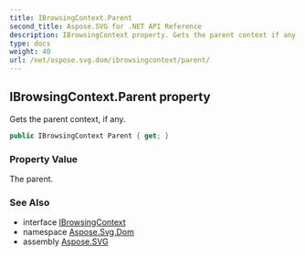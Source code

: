 ```yaml
---
title: IBrowsingContext.Parent
second_title: Aspose.SVG for .NET API Reference
description: IBrowsingContext property. Gets the parent context if any
type: docs
weight: 40
url: /net/aspose.svg.dom/ibrowsingcontext/parent/
---
```

## IBrowsingContext.Parent property

Gets the parent context, if any.

```csharp
public IBrowsingContext Parent { get; }
```

### Property Value

The parent.

### See Also

* interface [IBrowsingContext](../)
* namespace [Aspose.Svg.Dom](../../../aspose.svg.dom/)
* assembly [Aspose.SVG](../../../)
